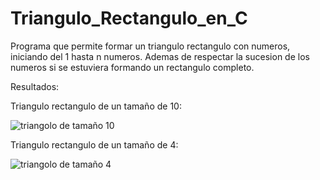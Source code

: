 # Triangulo_Rectangulo_en_C

Programa que permite formar un triangulo rectangulo con numeros, iniciando del 1 hasta n numeros.
Ademas de respectar la sucesion de los numeros si se estuviera formando un rectangulo completo.

Resultados:

Triangulo rectangulo de un tamaño de 10:

![triangolo de tamaño 10](https://github.com/Beny-Gonzalez/Triangulo_Rectangulo_en_C/assets/147663667/fc7db99c-fa03-4a6c-82c6-13b4409e8057)


Triangulo rectangulo de un tamaño de 4:

![triangolo de tamaño 4](https://github.com/Beny-Gonzalez/Triangulo_Rectangulo_en_C/assets/147663667/3a022c8b-e316-482e-be5c-7360725631e0)


